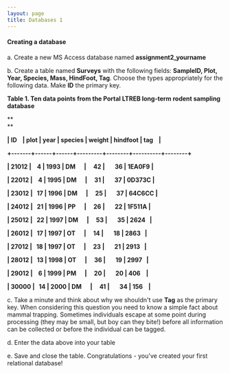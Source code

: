 ```yaml
---
layout: page
title: Databases 1
---
```


#### 

#### Creating a database

​a. Create a new MS Access database named **assignment2\_yourname**

​b. Create a table named **Surveys** with the following fields:
**SampleID, Plot, Year, Species, Mass, HindFoot, Tag**. Choose the types
appropriately for the following data. Make **ID** the primary key.

**Table 1. Ten data points from the Portal LTREB long-term rodent
sampling database**

**\
**

**| ID    | plot | year | species | weight | hindfoot | tag    |**

**+-------+------+------+---------+--------+----------+--------+**

**| 21012 |    4 | 1993 | DM      |     42 |       36 | 1EA0F9 |**

**| 22012 |    4 | 1995 | DM      |     31 |       37 | 0D373C |**

**| 23012 |   17 | 1996 | DM      |     25 |       37 | 64C6CC |**

**| 24012 |   21 | 1996 | PP      |     26 |       22 | 1F511A |**

**| 25012 |   22 | 1997 | DM      |     53 |       35 | 2624   |**

**| 26012 |   17 | 1997 | OT      |     14 |       18 | 2863   |**

**| 27012 |   18 | 1997 | OT      |     23 |       21 | 2913   |**

**| 28012 |   13 | 1998 | OT      |     36 |       19 | 2997   |**

**| 29012 |    6 | 1999 | PM      |     20 |       20 | 406    |**

**| 30000 |   14 | 2000 | DM      |     41 |       34 | 156    |**

​c. Take a minute and think about why we shouldn't use **Tag** as the
primary key. When considering this question you need to know a simple
fact about mammal trapping. Sometimes individuals escape at some point
during processing (they may be small, but boy can they bite!) before all
information can be collected or before the individual can be tagged.

​d. Enter the data above into your table

​e. Save and close the table. Congratulations - you've created your
first relational database!
